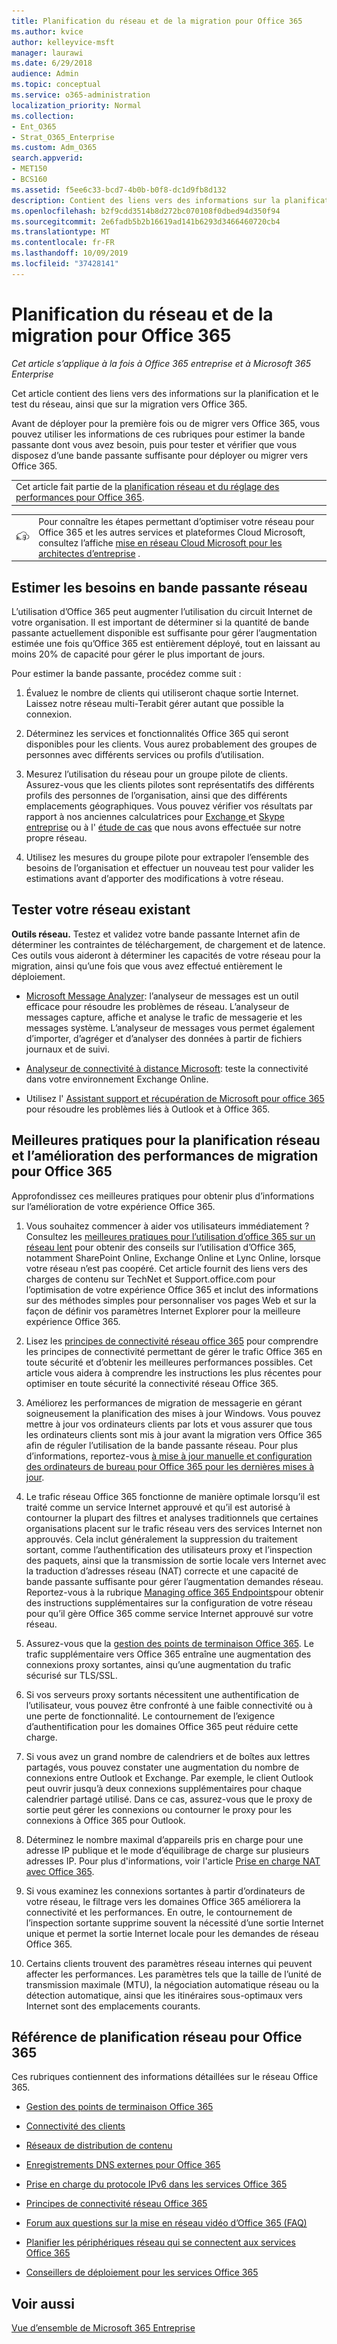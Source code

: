 ```yaml
---
title: Planification du réseau et de la migration pour Office 365
ms.author: kvice
author: kelleyvice-msft
manager: laurawi
ms.date: 6/29/2018
audience: Admin
ms.topic: conceptual
ms.service: o365-administration
localization_priority: Normal
ms.collection:
- Ent_O365
- Strat_O365_Enterprise
ms.custom: Adm_O365
search.appverid:
- MET150
- BCS160
ms.assetid: f5ee6c33-bcd7-4b0b-b0f8-dc1d9fb8d132
description: Contient des liens vers des informations sur la planification et le test du réseau, ainsi que sur la migration vers Office 365.
ms.openlocfilehash: b2f9cdd3514b8d272bc070108f0dbed94d350f94
ms.sourcegitcommit: 2e6fadb5b2b16619ad141b6293d3466460720cb4
ms.translationtype: MT
ms.contentlocale: fr-FR
ms.lasthandoff: 10/09/2019
ms.locfileid: "37428141"
---
```

# <a name="network-and-migration-planning-for-office-365"></a>Planification du réseau et de la migration pour Office 365

*Cet article s’applique à la fois à Office 365 entreprise et à Microsoft 365 Enterprise*

Cet article contient des liens vers des informations sur la planification et le test du réseau, ainsi que sur la migration vers Office 365.
  
Avant de déployer pour la première fois ou de migrer vers Office 365, vous pouvez utiliser les informations de ces rubriques pour estimer la bande passante dont vous avez besoin, puis pour tester et vérifier que vous disposez d’une bande passante suffisante pour déployer ou migrer vers Office 365.

||
|:-----|
| Cet article fait partie de la [planification réseau et du réglage des performances pour Office 365](https://aka.ms/tune).|

|||
|:-----|:-----|
|![Consultez l’affiche mise en réseau Cloud Microsoft pour les architectes d’entreprise](media/3094be9f-2407-4fa5-896d-aa66ef7b9bb9.png)|Pour connaître les étapes permettant d’optimiser votre réseau pour Office 365 et les autres services et plateformes Cloud Microsoft, consultez l’affiche [mise en réseau Cloud Microsoft pour les architectes d’entreprise](https://aka.ms/cloudarchnetworking) . |
   
## <a name="estimate-network-bandwidth-requirements"></a>Estimer les besoins en bande passante réseau
<a name="EstimateBandwidthRequirements"> </a>

L’utilisation d’Office 365 peut augmenter l’utilisation du circuit Internet de votre organisation. Il est important de déterminer si la quantité de bande passante actuellement disponible est suffisante pour gérer l’augmentation estimée une fois qu’Office 365 est entièrement déployé, tout en laissant au moins 20% de capacité pour gérer le plus important de jours.
  
Pour estimer la bande passante, procédez comme suit :
  
1. Évaluez le nombre de clients qui utiliseront chaque sortie Internet. Laissez notre réseau multi-Terabit gérer autant que possible la connexion. 
    
2. Déterminez les services et fonctionnalités Office 365 qui seront disponibles pour les clients. Vous aurez probablement des groupes de personnes avec différents services ou profils d’utilisation.
    
3. Mesurez l’utilisation du réseau pour un groupe pilote de clients. Assurez-vous que les clients pilotes sont représentatifs des différents profils des personnes de l’organisation, ainsi que des différents emplacements géographiques. Vous pouvez vérifier vos résultats par rapport à nos anciennes calculatrices pour [Exchange ](https://go.microsoft.com/fwlink/p/?LinkId=321550)et [Skype entreprise](https://go.microsoft.com/fwlink/p/?LinkId=321551) ou à l' [étude de cas](https://www.microsoft.com/itshowcase/Article/Content/631/Optimizing-network-performance-for-Microsoft-Office-365) que nous avons effectuée sur notre propre réseau. 
    
4. Utilisez les mesures du groupe pilote pour extrapoler l’ensemble des besoins de l’organisation et effectuer un nouveau test pour valider les estimations avant d’apporter des modifications à votre réseau.
    
## <a name="test-your-existing-network"></a>Tester votre réseau existant
<a name="calculators"> </a>

 **Outils réseau.** Testez et validez votre bande passante Internet afin de déterminer les contraintes de téléchargement, de chargement et de latence. Ces outils vous aideront à déterminer les capacités de votre réseau pour la migration, ainsi qu’une fois que vous avez effectué entièrement le déploiement. 
  
- [Microsoft Message Analyzer](https://technet.microsoft.com/library/jj649776.aspx): l’analyseur de messages est un outil efficace pour résoudre les problèmes de réseau. L’analyseur de messages capture, affiche et analyse le trafic de messagerie et les messages système. L’analyseur de messages vous permet également d’importer, d’agréger et d’analyser des données à partir de fichiers journaux et de suivi.
    
- [Analyseur de connectivité à distance Microsoft](https://go.microsoft.com/fwlink/p/?LinkId=517243): teste la connectivité dans votre environnement Exchange Online.
    
- Utilisez l' [Assistant support et récupération de Microsoft pour office 365](https://diagnostics.office.com/#/Download?env=SOC) pour résoudre les problèmes liés à Outlook et à Office 365. 
    
## <a name="best-practices-for-network-planning-and-improving-migration-performance-for-office-365"></a>Meilleures pratiques pour la planification réseau et l’amélioration des performances de migration pour Office 365
<a name="BestPractices"> </a>

Approfondissez ces meilleures pratiques pour obtenir plus d’informations sur l’amélioration de votre expérience Office 365.
  
1. Vous souhaitez commencer à aider vos utilisateurs immédiatement ? Consultez les [meilleures pratiques pour l’utilisation d’office 365 sur un réseau lent](https://support.office.com/article/fd16c8d2-4799-4c39-8fd7-045f06640166) pour obtenir des conseils sur l’utilisation d’Office 365, notamment SharePoint Online, Exchange Online et Lync Online, lorsque votre réseau n’est pas coopéré. Cet article fournit des liens vers des charges de contenu sur TechNet et Support.office.com pour l’optimisation de votre expérience Office 365 et inclut des informations sur des méthodes simples pour personnaliser vos pages Web et sur la façon de définir vos paramètres Internet Explorer pour la meilleure expérience Office 365. 
    
2. Lisez les [principes de connectivité réseau office 365](https://aka.ms/o365networkingprinciples) pour comprendre les principes de connectivité permettant de gérer le trafic Office 365 en toute sécurité et d’obtenir les meilleures performances possibles. Cet article vous aidera à comprendre les instructions les plus récentes pour optimiser en toute sécurité la connectivité réseau Office 365. 
    
3. Améliorez les performances de migration de messagerie en gérant soigneusement la planification des mises à jour Windows. Vous pouvez mettre à jour vos ordinateurs clients par lots et vous assurer que tous les ordinateurs clients sont mis à jour avant la migration vers Office 365 afin de réguler l’utilisation de la bande passante réseau. Pour plus d’informations, reportez-vous [à mise à jour manuelle et configuration des ordinateurs de bureau pour Office 365 pour les dernières mises à jour](https://support.microsoft.com/gp/office-2013-365-update).
    
4. Le trafic réseau Office 365 fonctionne de manière optimale lorsqu’il est traité comme un service Internet approuvé et qu’il est autorisé à contourner la plupart des filtres et analyses traditionnels que certaines organisations placent sur le trafic réseau vers des services Internet non approuvés. Cela inclut généralement la suppression du traitement sortant, comme l’authentification des utilisateurs proxy et l’inspection des paquets, ainsi que la transmission de sortie locale vers Internet avec la traduction d’adresses réseau (NAT) correcte et une capacité de bande passante suffisante pour gérer l’augmentation demandes réseau. Reportez-vous à la rubrique [Managing office 365 Endpoints](https://support.office.com/article/99cab9d4-ef59-4207-9f2b-3728eb46bf9a)pour obtenir des instructions supplémentaires sur la configuration de votre réseau pour qu’il gère Office 365 comme service Internet approuvé sur votre réseau.
    
1. Assurez-vous que la [gestion des points de terminaison Office 365](https://support.office.com/article/99cab9d4-ef59-4207-9f2b-3728eb46bf9a). Le trafic supplémentaire vers Office 365 entraîne une augmentation des connexions proxy sortantes, ainsi qu’une augmentation du trafic sécurisé sur TLS/SSL.
    
2. Si vos serveurs proxy sortants nécessitent une authentification de l’utilisateur, vous pouvez être confronté à une faible connectivité ou à une perte de fonctionnalité. Le contournement de l’exigence d’authentification pour les domaines Office 365 peut réduire cette charge.
    
3. Si vous avez un grand nombre de calendriers et de boîtes aux lettres partagés, vous pouvez constater une augmentation du nombre de connexions entre Outlook et Exchange. Par exemple, le client Outlook peut ouvrir jusqu’à deux connexions supplémentaires pour chaque calendrier partagé utilisé. Dans ce cas, assurez-vous que le proxy de sortie peut gérer les connexions ou contourner le proxy pour les connexions à Office 365 pour Outlook.
    
4. Déterminez le nombre maximal d’appareils pris en charge pour une adresse IP publique et le mode d’équilibrage de charge sur plusieurs adresses IP. Pour plus d'informations, voir l'article [Prise en charge NAT avec Office 365](nat-support-with-office-365.md).
    
5. Si vous examinez les connexions sortantes à partir d’ordinateurs de votre réseau, le filtrage vers les domaines Office 365 améliorera la connectivité et les performances. En outre, le contournement de l’inspection sortante supprime souvent la nécessité d’une sortie Internet unique et permet la sortie Internet locale pour les demandes de réseau Office 365.
    
6. Certains clients trouvent des paramètres réseau internes qui peuvent affecter les performances. Les paramètres tels que la taille de l’unité de transmission maximale (MTU), la négociation automatique réseau ou la détection automatique, ainsi que les itinéraires sous-optimaux vers Internet sont des emplacements courants.
    
## <a name="network-planning-reference-for-office-365"></a>Référence de planification réseau pour Office 365
<a name="NetReference"> </a>

Ces rubriques contiennent des informations détaillées sur le réseau Office 365.
  
- [Gestion des points de terminaison Office 365](https://support.office.com/article/99cab9d4-ef59-4207-9f2b-3728eb46bf9a)
    
- [Connectivité des clients](client-connectivity.md)
    
- [Réseaux de distribution de contenu](content-delivery-networks.md)
    
- [Enregistrements DNS externes pour Office 365](external-domain-name-system-records.md)
    
- [Prise en charge du protocole IPv6 dans les services Office 365](ipv6-support.md)
    
- [Principes de connectivité réseau Office 365](https://aka.ms/o365networkingprinciples)
    
- [Forum aux questions sur la mise en réseau vidéo d’Office 365 (FAQ)](office-365-video-networking-faq.md)
    
- [Planifier les périphériques réseau qui se connectent aux services Office 365](plan-for-network-devices.md)
    
- [Conseillers de déploiement pour les services Office 365](deployment-advisors-for-office-365.md)
 
## <a name="see-also"></a>Voir aussi

[Vue d’ensemble de Microsoft 365 Entreprise](https://docs.microsoft.com/microsoft-365/enterprise/microsoft-365-overview)
